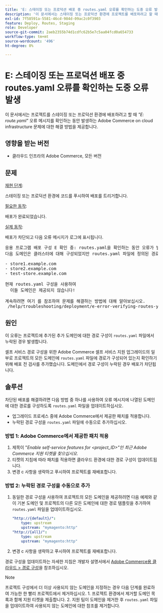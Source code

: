 ```yaml
---
title: 'E: 스테이징 또는 프로덕션 배포 중 routes.yaml 오류를 확인하는 도중 오류 발생'
description: '이 문서에서는 스테이징 또는 프로덕션 환경에 프로젝트를 배포하려고 할 때 *"E: route.yaml"* 오류 메시지가 표시되는 클라우드 인프라의 Adobe Commerce 문제에 대한 해결 방법을 제공합니다.'
exl-id: 7f58591a-5581-46cd-984d-09ac2c0f3903
feature: Deploy, Routes, Staging
role: Developer
source-git-commit: 2aeb2355b74d1cdfc62b5e7c5aa04fcd0a654733
workflow-type: tm+mt
source-wordcount: '496'
ht-degree: 0%

---
```


# E: 스테이징 또는 프로덕션 배포 중 routes.yaml 오류를 확인하는 도중 오류 발생

이 문서에서는 프로젝트를 스테이징 또는 프로덕션 환경에 배포하려고 할 때 *&quot;E: route.yaml&quot;* 오류 메시지를 확인하는 동안 발생하는 Adobe Commerce on cloud infrastructure 문제에 대한 해결 방법을 제공합니다.

## 영향을 받는 버전

* 클라우드 인프라의 Adobe Commerce, 모든 버전

## 문제

<u>재현 단계</u>:

스테이징 또는 프로덕션 환경에 코드를 푸시하여 배포를 트리거합니다.

<u>필요한 동작</u>:

배포가 완료되었습니다.

<u>실제 동작</u>:

배포가 차단되고 다음 오류 메시지가 로그에 표시됩니다.

<pre>응용 프로그램 배포 구성 E 확인 중: routes.yaml을 확인하는 동안 오류가 발생했습니다.
다음 도메인은 클러스터에 대해 구성되었지만 routes.yaml 파일에 정의된 경로가 없습니다.

&#x200B;- store1.example.com
&#x200B;- store2.example.com
&#x200B;- test-store.example.com

현재 routes.yaml 구성을 사용하여
  이들 도메인은 제공되지 않습니다!

계속하려면 여기 를 참조하여 문제를 해결하는 방법에 대해 알아보십시오.
 /help/troubleshooting/deployment/e-error-verifying-routes-yaml-error-during-staging-or-production-deploy.md</pre>

## 원인

이 오류는 프로젝트에 추가된 추가 도메인에 대한 경로 구성이 `routes.yaml` 파일에서 누락된 경우 발생합니다.

셀프 서비스 경로 구성을 위한 Adobe Commerce 셀프 서비스 지원 업그레이드의 일부로 프로젝트의 모든 도메인에 `routes.yaml` 파일에 경로가 구성되어 있는지 확인하기 위해 배포 전 검사를 추가했습니다. 도메인에서 경로 구성이 누락된 경우 배포가 차단됩니다.

## 솔루션

차단된 배포를 해결하려면 다음 방법 중 하나를 사용하여 오류 메시지에 나열된 도메인에 대한 경로를 구성하도록 `routes.yaml` 파일을 업데이트하십시오.

* 업그레이드 프로세스 중에 Adobe Commerce에서 제공한 패치를 적용합니다.
* 누락된 경로 구성을 `routes.yaml` 파일에 수동으로 추가하십시오.

### 방법 1: Adobe Commerce에서 제공한 패치 적용

1. 제목이 &quot;*Enable self-service features for &lt;project\_ID>&quot;인 최근 Adobe Commerce 지원 티켓을 찾으십시오.*
1. 티켓의 지침에 따라 패치를 적용하면 클라우드 환경에 대한 경로 구성이 업데이트됩니다.
1. 변경 с 사항을 생략하고 푸시하여 프로젝트를 재배포합니다.

### 방법 2: 누락된 경로 구성을 수동으로 추가

1. 동일한 경로 구성을 사용하여 프로젝트의 모든 도메인을 제공하려면 다음 예제와 같이 기본 도메인 및 프로젝트의 다른 모든 도메인에 대한 경로 템플릿을 추가하여 `routes.yaml` 파일을 업데이트하십시오.

   ```yaml
   "http://{default}/":
       type: upstream
       upstream: "mymagento:http"
   "http://{all}/":
       type: upstream
       upstream: "mymagento:http"
   ```

1. 변경 с 사항을 생략하고 푸시하여 프로젝트를 재배포합니다.

경로 구성을 업데이트하는 자세한 지침은 개발자 설명서에서 [Adobe Commerce용 클라우드 > 경로 구성](https://experienceleague.adobe.com/en/docs/commerce-cloud-service/user-guide/configure/routes/routes-yaml)을 참조하십시오.

>[!NOTE]
>
>프로젝트 구성에서 더 이상 사용되지 않는 도메인을 지정하는 경우 다음 단계를 완료하여 가능한 한 빨리 프로젝트에서 제거하십시오. 1. 프로젝트 환경에서 제거할 도메인 목록과 함께 지원 티켓을 제출합니다. 2. 지원 팀이 도메인을 제거한 후 `routes.yaml` 파일을 업데이트하여 사용되지 않는 도메인에 대한 참조를 제거합니다.
